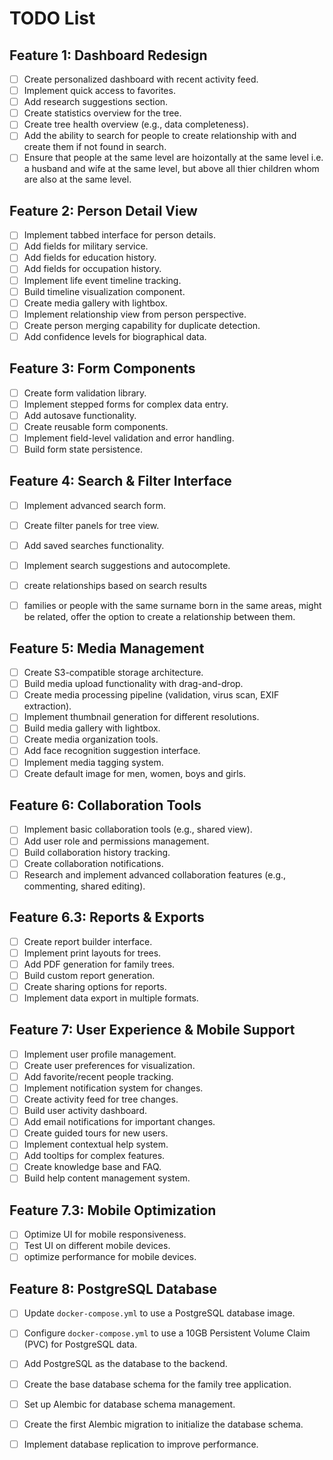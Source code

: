# TODO List

## Feature 1: Dashboard Redesign

-   [ ] Create personalized dashboard with recent activity feed.
-   [ ] Implement quick access to favorites.
-   [ ] Add research suggestions section.
-   [ ] Create statistics overview for the tree.
-   [ ] Create tree health overview (e.g., data completeness).
-   [ ] Add the ability to search for people to create relationship with and create them if not found in search.
-   [ ] Ensure that people at the same level are hoizontally at the same level i.e. a husband and wife at the same level, but above all thier children whom are also at the same level.

## Feature 2: Person Detail View

-   [ ] Implement tabbed interface for person details.
-   [ ] Add fields for military service.
-   [ ] Add fields for education history.
-   [ ] Add fields for occupation history.
-   [ ] Implement life event timeline tracking.
-   [ ] Build timeline visualization component.
-   [ ] Create media gallery with lightbox.
-   [ ] Implement relationship view from person perspective.
-   [ ] Create person merging capability for duplicate detection.
-   [ ] Add confidence levels for biographical data.

## Feature 3: Form Components

-   [ ] Create form validation library.
-   [ ] Implement stepped forms for complex data entry.
-   [ ] Add autosave functionality.
-   [ ] Create reusable form components.
-   [ ] Implement field-level validation and error handling.
-   [ ] Build form state persistence.

## Feature 4: Search & Filter Interface

-   [ ] Implement advanced search form.
-   [ ] Create filter panels for tree view.
-   [ ] Add saved searches functionality.
-   [ ] Implement search suggestions and autocomplete.
-   [ ] create relationships based on search results
-   [ ] families or people with the same surname born in the same areas, might be related, offer the option to create a relationship between them.


## Feature 5: Media Management

-   [ ] Create S3-compatible storage architecture.
-   [ ] Build media upload functionality with drag-and-drop.
-   [ ] Create media processing pipeline (validation, virus scan, EXIF extraction).
-   [ ] Implement thumbnail generation for different resolutions.
-   [ ] Build media gallery with lightbox.
-   [ ] Create media organization tools.
-   [ ] Add face recognition suggestion interface.
-   [ ] Implement media tagging system.
-   [ ] Create default image for men, women, boys and girls.

## Feature 6: Collaboration Tools

-   [ ] Implement basic collaboration tools (e.g., shared view).
-   [ ] Add user role and permissions management.
-   [ ] Build collaboration history tracking.
-   [ ] Create collaboration notifications.
-   [ ] Research and implement advanced collaboration features (e.g., commenting, shared editing).

## Feature 6.3: Reports & Exports

-   [ ] Create report builder interface.
-   [ ] Implement print layouts for trees.
-   [ ] Add PDF generation for family trees.
-   [ ] Build custom report generation.
-   [ ] Create sharing options for reports.
-   [ ] Implement data export in multiple formats.

## Feature 7: User Experience & Mobile Support

-   [ ] Implement user profile management.
-   [ ] Create user preferences for visualization.
-   [ ] Add favorite/recent people tracking.
-   [ ] Implement notification system for changes.
-   [ ] Create activity feed for tree changes.
-   [ ] Build user activity dashboard.
-   [ ] Add email notifications for important changes.
-   [ ] Create guided tours for new users.
-   [ ] Implement contextual help system.
-   [ ] Add tooltips for complex features.
-   [ ] Create knowledge base and FAQ.
-   [ ] Build help content management system.

## Feature 7.3: Mobile Optimization
- [ ] Optimize UI for mobile responsiveness.
- [ ] Test UI on different mobile devices.
- [ ] optimize performance for mobile devices.

## Feature 8: PostgreSQL Database

-   [ ] Update `docker-compose.yml` to use a PostgreSQL database image.
-   [ ] Configure `docker-compose.yml` to use a 10GB Persistent Volume Claim (PVC) for PostgreSQL data.
-   [ ] Add PostgreSQL as the database to the backend.
-   [ ] Create the base database schema for the family tree application.
-   [ ] Set up Alembic for database schema management.
-   [ ] Create the first Alembic migration to initialize the database schema.
-   [ ] Implement database replication to improve performance.


